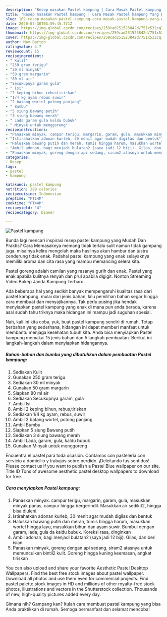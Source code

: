 ```yaml
---
description: "Resep masakan Pastel kampung | Cara Masak Pastel kampung Yang Enak dan Simpel"
title: "Resep masakan Pastel kampung | Cara Masak Pastel kampung Yang Enak dan Simpel"
slug: 102-resep-masakan-pastel-kampung-cara-masak-pastel-kampung-yang-enak-dan-simpel
date: 2020-07-30T03:59:45.771Z
image: https://img-global.cpcdn.com/recipes/259cad251523842d/751x532cq70/pastel-kampung-foto-resep-utama.jpg
thumbnail: https://img-global.cpcdn.com/recipes/259cad251523842d/751x532cq70/pastel-kampung-foto-resep-utama.jpg
cover: https://img-global.cpcdn.com/recipes/259cad251523842d/751x532cq70/pastel-kampung-foto-resep-utama.jpg
author: Max Barton
ratingvalue: 4.7
reviewcount: 15
recipeingredient:
- " Kulit"
- "250 gram terigu"
- "30 ml minyak"
- "50 gram margarin"
- "80 ml air"
- "Secukupnya garam gula"
- " Isi"
- "2 keping bihun rebustiriskan"
- "1/4 kg ayam rebus suwir"
- "2 batang wortel potong panjang"
- " Bumbu"
- "5 siung Bawang putih"
- "3 siung bawang merah"
- " Lada garam gula kaldu bubuk"
- " Minyak untuk menggoreng"
recipeinstructions:
- "Panaskan minyak. campur terigu, margarin, garam, gula, masukkan minyak panas, campur hingga bergerindil. Masukkan air sedikit2, hingga bisa diuleni."
- "Istirahatkan adonan kurleb, 30 menit agar mudah digilas dan bentuk"
- "Haluskan bawang putih dan merah, tumis hingga harum, masukkan wortel hingga layu, masukkan bihun dan ayam suwir. Bumbui dengan garam, lada, gula da kaldu bubuk. Koreksi rasa, dinginkan"
- "Ambil adonan, bagi menjadi bulatan2 (saya jadi 12 biji). Gilas, dan beri isian"
- "Panaskan minyak, goreng dengan api sedang, siram2 atasnya untuk memunculkan bintil2 kulit. Goreng hingga kuning keemasan, angkat tiriskan"
categories:
- Resep
tags:
- pastel
- kampung

katakunci: pastel kampung 
nutrition: 289 calories
recipecuisine: Indonesian
preptime: "PT14M"
cooktime: "PT44M"
recipeyield: "4"
recipecategory: Dinner

---
```



![Pastel kampung](https://img-global.cpcdn.com/recipes/259cad251523842d/751x532cq70/pastel-kampung-foto-resep-utama.jpg)

Bunda lagi mencari inspirasi resep pastel kampung yang Mudah Dan Praktis? Cara Memasaknya memang tidak terlalu sulit namun tidak gampang juga. misalnya keliru mengolah maka hasilnya akan hambar dan justru cenderung tidak enak. Padahal pastel kampung yang enak selayaknya memiliki aroma dan cita rasa yang mampu memancing selera kita.

Pastel goreng adalah camilan yang rasanya gurih dan enak. Pastel yang enak apabila kulitnya renyah dan prul apabila digigit. Nonton Streaming Video Bokep Janda Kampung Terbaru.

Ada beberapa hal yang sedikit banyak mempengaruhi kualitas rasa dari pastel kampung, mulai dari jenis bahan, lalu pemilihan bahan segar hingga cara membuat dan menyajikannya. Tak perlu pusing jika hendak menyiapkan pastel kampung yang enak di mana pun anda berada, karena asal sudah tahu triknya maka hidangan ini mampu jadi suguhan spesial.


Nah, kali ini kita coba, yuk, buat pastel kampung sendiri di rumah. Tetap berbahan yang sederhana, hidangan ini dapat memberi manfaat untuk membantu menjaga kesehatan tubuh kita. Anda bisa menyiapkan Pastel kampung memakai 15 jenis bahan dan 5 langkah pembuatan. Berikut ini langkah-langkah dalam menyiapkan hidangannya.

<!--inarticleads1-->

##### Bahan-bahan dan bumbu yang dibutuhkan dalam pembuatan Pastel kampung:

1. Sediakan  Kulit
1. Gunakan 250 gram terigu
1. Sediakan 30 ml minyak
1. Gunakan 50 gram margarin
1. Siapkan 80 ml air
1. Sediakan Secukupnya garam, gula
1. Ambil  Isi
1. Ambil 2 keping bihun, rebus,tiriskan
1. Sediakan 1/4 kg ayam, rebus, suwir
1. Ambil 2 batang wortel, potong panjang
1. Ambil  Bumbu
1. Siapkan 5 siung Bawang putih
1. Sediakan 3 siung bawang merah
1. Ambil  Lada, garam, gula, kaldu bubuk
1. Gunakan  Minyak untuk menggoreng


Encuentra el pastel para toda ocasión. Contamos con pastelería con servicio a domicilio y trabajos sobre perdido. ¡Deleitando tus sentidos! Please contact us if you want to publish a Pastel Blue wallpaper on our site. Title ID Tons of awesome aesthetic pastel desktop wallpapers to download for free. 

<!--inarticleads2-->

##### Cara menyiapkan Pastel kampung:

1. Panaskan minyak. campur terigu, margarin, garam, gula, masukkan minyak panas, campur hingga bergerindil. Masukkan air sedikit2, hingga bisa diuleni.
1. Istirahatkan adonan kurleb, 30 menit agar mudah digilas dan bentuk
1. Haluskan bawang putih dan merah, tumis hingga harum, masukkan wortel hingga layu, masukkan bihun dan ayam suwir. Bumbui dengan garam, lada, gula da kaldu bubuk. Koreksi rasa, dinginkan
1. Ambil adonan, bagi menjadi bulatan2 (saya jadi 12 biji). Gilas, dan beri isian
1. Panaskan minyak, goreng dengan api sedang, siram2 atasnya untuk memunculkan bintil2 kulit. Goreng hingga kuning keemasan, angkat tiriskan


You can also upload and share your favorite Aesthetic Pastel Desktop Wallpapers. Find the best free stock images about pastel wallpaper. Download all photos and use them even for commercial projects. Find pastel palette stock images in HD and millions of other royalty-free stock photos, illustrations and vectors in the Shutterstock collection. Thousands of new, high-quality pictures added every day. 

Gimana nih? Gampang kan? Itulah cara membuat pastel kampung yang bisa Anda praktikkan di rumah. Semoga bermanfaat dan selamat mencoba!
